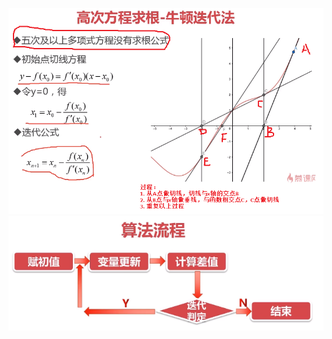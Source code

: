 ![](../../photo/Pasted%20image%2020240521183327.png)
![](../../photo/Pasted%20image%2020240521183416.png)
